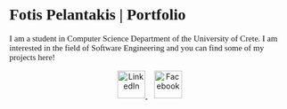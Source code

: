 <h1 style="font-family: Consolas">Fotis Pelantakis | Portfolio</h1>

<p style="font-family: Consolas; font-size: 15px">I am a student in Computer Science Department of the University of Crete. I am interested in the field of Software Engineering and you can find some of my projects here!</p>

<div class = "footer" align="center" style="margin-top: 15px">
    <a href="https://www.linkedin.com/in/fotispel/" target="_blank">
        <img src="https://upload.wikimedia.org/wikipedia/commons/thumb/c/ca/LinkedIn_logo_initials.png/800px-LinkedIn_logo_initials.png" height=50px alt="LinkedIn">
    </a>
    &nbsp&nbsp
    <a href="https://www.facebook.com/Fotispel/" target="_blank">
        <img src="https://upload.wikimedia.org/wikipedia/commons/6/6c/Facebook_Logo_2023.png" height=50px alt="Facebook">
    </a>
</div>
